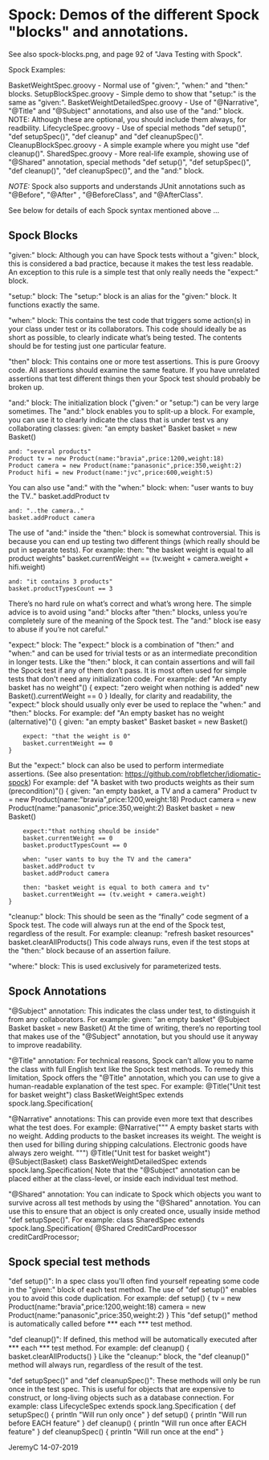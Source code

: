 # Spock: Demos of the different Spock "blocks" and annotations.

See also spock-blocks.png, and page 92 of "Java Testing with Spock".

Spock Examples:

BasketWeightSpec.groovy		-	Normal use of "given:", "when:" and "then:" blocks.
SetupBlockSpec.groovy		-	Simple demo to show that "setup:" is the same as "given:".
BasketWeightDetailedSpec.groovy	-	Use of "@Narrative", "@Title" and "@Subject" annotations,
					and also use of the "and:" block. NOTE: Although these are
					optional, you should include them always, for readbility.
LifecycleSpec.groovy		-	Use of special methods "def setup()", "def setupSpec()",
					"def cleanup" and "def cleanupSpec()".
CleanupBlockSpec.groovy		-	A simple example where you might use "def cleanup()".
SharedSpec.groovy		-	More real-life example, showing use of "@Shared" annotation,
					special methods "def setup()", "def setupSpec()", "def cleanup()",
					"def cleanupSpec()", and the "and:" block.

*NOTE:* Spock also supports and understands JUnit annotations such as "@Before", "@After" ,
        "@BeforeClass", and "@AfterClass".


See below for details of each Spock syntax mentioned above ...


## Spock Blocks

"given:" block:
Although you can have Spock tests without a "given:" block, this is considered
a bad practice, because it makes the test less readable. An exception to this 
rule is a simple test that only really needs the "expect:" block.

"setup:" block:
The "setup:" block is an alias for the "given:" block. It functions exactly the same.

"when:" block:
This contains the test code that triggers some action(s) in your class under test or 
its collaborators. This code should ideally be as short as possible, to clearly indicate 
what’s being tested. The contents should be for testing just one particular feature.

"then" block:
This contains one or more test assertions. This is pure Groovy code.
All assertions should examine the same feature. If you have unrelated assertions that 
test different things then your Spock test should probably be broken up.

"and:" block:
The initialization block ("given:" or "setup:") can be very large sometimes. The "and:" 
block enables you to split-up a block. For example, you can use it to clearly indicate 
the class that is under test vs any collaborating classes:
	given: "an empty basket"
	Basket basket = new Basket()

	and: "several products"
	Product tv = new Product(name:"bravia",price:1200,weight:18)
	Product camera = new Product(name:"panasonic",price:350,weight:2)
	Product hifi = new Product(name:"jvc",price:600,weight:5)

You can also use "and:" with the "when:" block:
	when: "user wants to buy the TV.."
	basket.addProduct tv

	and: "..the camera.."
	basket.addProduct camera
The use of "and:" inside the "then:" block is somewhat controversial. This is because 
you can end up testing two different things (which really should be put in separate
tests). For example:
	then: "the basket weight is equal to all product weights"
	basket.currentWeight == (tv.weight + camera.weight + hifi.weight)

	and: "it contains 3 products"
	basket.productTypesCount == 3
There’s no hard rule on what’s correct and what’s wrong here. 
The simple advice is to avoid using "and:" blocks after "then:" blocks, unless you’re 
completely sure of the meaning of the Spock test. The "and:" block ise easy to abuse 
if you’re not careful."

"expect:" block:
The "expect:" block is a combination of "then:" and "when:" and can be used for
trivial tests or as an intermediate precondition in longer tests.
Like the "then:" block, it can contain assertions and will fail the Spock test if
any of them don’t pass. It is most often used for simple tests that don't need any 
initialization code. For example:
	def "An empty basket has no weight"() {
		expect: "zero weight when nothing is added"
		new Basket().currentWeight == 0
	}
Ideally, for clarity and readability, the "expect:" block should usually only ever be 
used to replace the "when:" and "then:" blocks. For example:
	def "An empty basket has no weight (alternative)"() {
		given: "an empty basket"
		Basket basket = new Basket()

		expect: "that the weight is 0"
		basket.currentWeight == 0
	}
But the "expect:" block can also be used to perform intermediate assertions.
(See also presentation: https://github.com/robfletcher/idiomatic-spock)
For example:
	def "A basket with two products weights as their sum (precondition)"() {
		given: "an empty basket, a TV and a camera"
		Product tv = new Product(name:"bravia",price:1200,weight:18)
		Product camera = new Product(name:"panasonic",price:350,weight:2)
		Basket basket = new Basket()

		expect:"that nothing should be inside"
		basket.currentWeight == 0
		basket.productTypesCount == 0

		when: "user wants to buy the TV and the camera"
		basket.addProduct tv
		basket.addProduct camera

		then: "basket weight is equal to both camera and tv"
		basket.currentWeight == (tv.weight + camera.weight)
	}

"cleanup:" block:
This should be seen as the “finally” code segment of a Spock test.
The code will always run at the end of the Spock test, regardless of the result.
For example:
	cleanup: "refresh basket resources"
	basket.clearAllProducts()
This code always runs, even if the test stops at the "then:" block because of an
assertion failure.

"where:" block:
This is used exclusively for parameterized tests.


## Spock Annotations

"@Subject" annotation:
This indicates the class under test, to distinguish it from any collaborators.
For example:
	given: "an empty basket"
	@Subject
	Basket basket = new Basket()
At the time of writing, there’s no reporting tool that makes use of the 
"@Subject" annotation, but you should use it anyway to improve readability.

"@Title" annotation:
For technical reasons, Spock can’t allow you to name the class with full English text
like the Spock test methods. To remedy this limitation, Spock offers the "@Title"
annotation, which you can use to give a human-readable explanation of the test spec.
For example:
	@Title("Unit test for basket weight")
	class BasketWeightSpec extends spock.lang.Specification{

"@Narrative" annotations:
This can provide even more text that describes what the test does.
For example:
	@Narrative("""  A empty basket starts with no
			weight. Adding products to the basket
			increases its weight. The weight is
			then used for billing during shipping calculations.
			Electronic goods have always zero weight.
			""")
	@Title("Unit test for basket weight")
	@Subject(Basket)
	class BasketWeightDetailedSpec extends spock.lang.Specification{
Note that the "@Subject" annotation can be placed either at the class-level, or inside
each individual test method.

"@Shared" annotation:
You can indicate to Spock which objects you want to survive across all test methods by
using the "@Shared" annotation. You can use this to ensure that an object is only 
created once, usually inside method "def setupSpec()".
For example:
	class SharedSpec extends spock.lang.Specification{
		@Shared
		CreditCardProcessor creditCardProcessor;


## Spock special test methods

"def setup()":
In a spec class you'll often find yourself repeating some code in the "given:" block of 
each test method. The use of "def setup()" enables you to avoid this code duplication.
For example:
	def setup() {
		tv = new Product(name:"bravia",price:1200,weight:18)
		camera = new Product(name:"panasonic",price:350,weight:2)
	}
This "def setup()" method is automatically called before *** each *** test method.

"def cleanup()":
If defined, this method will be automatically executed after *** each *** test method.
For example:
	def cleanup() {
		basket.clearAllProducts()
	}
Like the "cleanup:" block, the "def cleanup()" method will always run, regardless of 
the result of the test.

"def setupSpec()" and "def cleanupSpec()":
These methods will only be run once in the test spec. This is useful for objects that
are expensive to construct, or long-living objects such as a database connection.
For example:
	class LifecycleSpec extends spock.lang.Specification {
		def setupSpec() {
			println "Will run only once"
		}
		def setup() {
			println "Will run before EACH feature"
		}
		def cleanup() {
			println "Will run once after EACH feature"
		}
		def cleanupSpec() {
			println "Will run once at the end"
		}


JeremyC 14-07-2019
